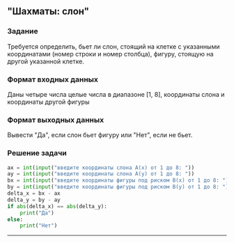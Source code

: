 ## "Шахматы: слон"

### Задание

Требуется определить, бьет ли слон, стоящий на клетке с указанными координатами (номер строки и номер столбца), фигуру, стоящую на другой указанной клетке.

### Формат входных данных

Даны четыре числа целые числа в диапазоне [1, 8], координаты слона и координаты другой фигуры

### Формат выходных данных

Вывести "Да", если слон бьет фигуру или "Нет", если не бьет.

### Решение задачи

```python
ax = int(input("введите координаты слона А(х) от 1 до 8: "))
ay = int(input("введите координаты слона А(у) от 1 до 8: "))
bx = int(input("введите координаты фигуры под риском B(х) от 1 до 8: "))
by = int(input("введите координаты фигуры под риском B(у) от 1 до 8: "))
delta_x = bx - ax
delta_y = by - ay
if abs(delta_x) == abs(delta_y):
    print("Да")
else:
    print("Нет")
```

---

